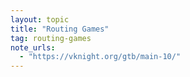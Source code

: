 ```yaml
---
layout: topic
title: "Routing Games"
tag: routing-games
note_urls:
  - "https://vknight.org/gtb/main-10/"
---
```

